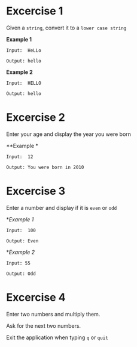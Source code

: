 # Excercise 1

Given a `string`, convert it to a `lower case string`

**Example 1**

```
Input:  HeLLo

Output: hello
```

**Example 2**

```
Input:  HELLO

Output: hello
```


# Excercise 2
Enter your age and display the year you were born

**Example *

```
Input:  12

Output: You were born in 2010
```

# Excercise 3
Enter a number and display if it is `even` or `odd`

**Example 1*

```
Input:  100

Output: Even
```

**Example 2*

```
Input: 55

Output: Odd
```

# Excercise 4
Enter two numbers and multiply them.

Ask for the next two numbers.

Exit the application when typing `q` or `quit`
